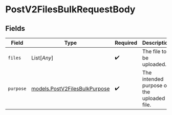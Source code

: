 # PostV2FilesBulkRequestBody


## Fields

| Field                                                                | Type                                                                 | Required                                                             | Description                                                          |
| -------------------------------------------------------------------- | -------------------------------------------------------------------- | -------------------------------------------------------------------- | -------------------------------------------------------------------- |
| `files`                                                              | List[*Any*]                                                          | :heavy_check_mark:                                                   | The file to be uploaded.                                             |
| `purpose`                                                            | [models.PostV2FilesBulkPurpose](../models/postv2filesbulkpurpose.md) | :heavy_check_mark:                                                   | The intended purpose of the uploaded file.                           |